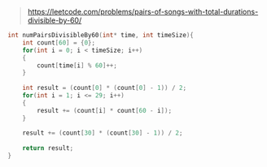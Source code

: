 > https://leetcode.com/problems/pairs-of-songs-with-total-durations-divisible-by-60/

``` c
int numPairsDivisibleBy60(int* time, int timeSize){
    int count[60] = {0};
    for(int i = 0; i < timeSize; i++)
    {
        count[time[i] % 60]++;
    }
    
    int result = (count[0] * (count[0] - 1)) / 2;
    for(int i = 1; i <= 29; i++)
    {
        result += (count[i] * count[60 - i]);
    }
    
    result += (count[30] * (count[30] - 1)) / 2;
    
    return result;
}
```